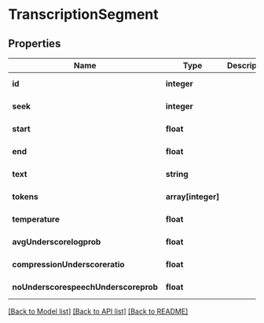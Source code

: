 # TranscriptionSegment

## Properties
Name | Type | Description | Notes
------------ | ------------- | ------------- | -------------
**id** | **integer** |  | [default to null]
**seek** | **integer** |  | [default to null]
**start** | **float** |  | [default to null]
**end** | **float** |  | [default to null]
**text** | **string** |  | [default to null]
**tokens** | **array[integer]** |  | [default to null]
**temperature** | **float** |  | [default to null]
**avgUnderscorelogprob** | **float** |  | [default to null]
**compressionUnderscoreratio** | **float** |  | [default to null]
**noUnderscorespeechUnderscoreprob** | **float** |  | [default to null]

[[Back to Model list]](../README.md#documentation-for-models) [[Back to API list]](../README.md#documentation-for-api-endpoints) [[Back to README]](../README.md)


